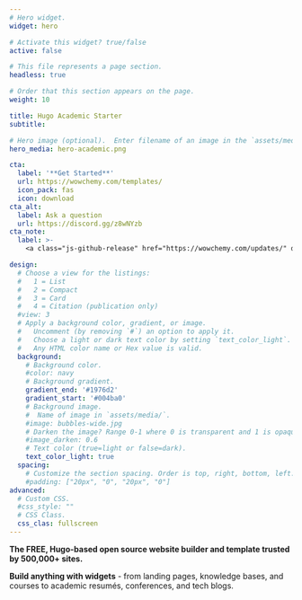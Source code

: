 ```yaml
---
# Hero widget.
widget: hero

# Activate this widget? true/false
active: false

# This file represents a page section.
headless: true

# Order that this section appears on the page.
weight: 10

title: Hugo Academic Starter
subtitle:

# Hero image (optional).  Enter filename of an image in the `assets/media/` folder.
hero_media: hero-academic.png

cta:
  label: '**Get Started**'
  url: https://wowchemy.com/templates/
  icon_pack: fas
  icon: download
cta_alt:
  label: Ask a question
  url: https://discord.gg/z8wNYzb
cta_note:
  label: >-
    <a class="js-github-release" href="https://wowchemy.com/updates/" data-repo="gcushen/hugo-academic">Latest release<!-- V --></a><div style="text-shadow: none;"><a class="github-button" href="https://github.com/wowchemy/wowchemy-hugo-modules" data-icon="octicon-star" data-size="large" data-show-count="true" aria-label="Star">Star Wowchemy site builder for Hugo</a></div><div style="text-shadow: none;"><a class="github-button" href="https://github.com/wowchemy/starter-academic" data-icon="octicon-star" data-size="large" data-show-count="true" aria-label="Star">Star the Academic template</a></div>

design:
  # Choose a view for the listings:
  #   1 = List
  #   2 = Compact
  #   3 = Card
  #   4 = Citation (publication only)
  #view: 3
  # Apply a background color, gradient, or image.
  #   Uncomment (by removing `#`) an option to apply it.
  #   Choose a light or dark text color by setting `text_color_light`.
  #   Any HTML color name or Hex value is valid.
  background:
    # Background color.
    #color: navy
    # Background gradient.
    gradient_end: '#1976d2'
    gradient_start: '#004ba0'
    # Background image.
    #  Name of image in `assets/media/`.
    #image: bubbles-wide.jpg
    # Darken the image? Range 0-1 where 0 is transparent and 1 is opaque.
    #image_darken: 0.6 
    # Text color (true=light or false=dark).
    text_color_light: true
  spacing:
    # Customize the section spacing. Order is top, right, bottom, left.
    #padding: ["20px", "0", "20px", "0"]
advanced:
  # Custom CSS.
  #css_style: ""
  # CSS Class.
  css_clas: fullscreen
---
```


**The FREE, Hugo-based open source website builder and template trusted by 500,000+ sites.**

**Build anything with widgets** - from landing pages, knowledge bases, and courses to academic resumés, conferences, and tech blogs.
